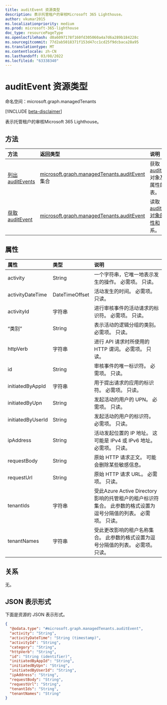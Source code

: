 ```yaml
---
title: auditEvent 资源类型
description: 表示托管租户的审核Microsoft 365 Lighthouse。
author: vkumar2015
ms.localizationpriority: medium
ms.prod: microsoft-365-lighthouse
doc_type: resourcePageType
ms.openlocfilehash: d0a6097178f160fd305060a4a7d6a289b184228c
ms.sourcegitcommit: 77d2ab5018371f153d47cc1cd25f9dcbaca28a95
ms.translationtype: MT
ms.contentlocale: zh-CN
ms.lasthandoff: 03/08/2022
ms.locfileid: "63338340"
---
```

# <a name="auditevent-resource-type"></a>auditEvent 资源类型

命名空间：microsoft.graph.managedTenants

[!INCLUDE [beta-disclaimer](../../includes/beta-disclaimer.md)]

表示托管租户的审核Microsoft 365 Lighthouse。

## <a name="methods"></a>方法
|方法|返回类型|说明|
|:---|:---|:---|
|[列出 auditEvents](../api/managedtenants-managedtenant-list-auditevents.md)|[microsoft.graph.managedTenants.auditEvent](../resources/managedtenants-auditevent.md) 集合|获取 [auditEvent](../resources/managedtenants-auditevent.md) 对象及其属性的列表。|
|[获取 auditEvent](../api/managedtenants-auditevent-get.md)|[microsoft.graph.managedTenants.auditEvent](../resources/managedtenants-auditevent.md)|读取 [auditEvent 对象的属性和](../resources/managedtenants-auditevent.md) 关系。|

## <a name="properties"></a>属性
|属性|类型|说明|
|:---|:---|:---|
|activity|String|一个字符串，它唯一地表示发生的操作。 必需项。 只读。|
|activityDateTime|DateTimeOffset|活动发生的时间。 必需项。 只读。|
|activityId|字符串|进行审核事件的活动请求的标识符。 必需项。 只读。|
|“类别”|String|表示活动的逻辑分组的类别。 必需项。 只读。|
|httpVerb|字符串|进行 API 请求时所使用的 HTTP 谓词。 必需项。 只读。|
|id|String|审核事件的唯一标识符。 必需项。 只读。|
|initiatedByAppId|字符串|用于提出请求的应用的标识符。 必需项。 只读。|
|initiatedByUpn|String|发起活动的用户的 UPN。 必需项。 只读。|
|initiatedByUserId|String|发起活动的用户的标识符。 必需项。 只读。|
|ipAddress|String|活动发起位置的 IP 地址。 这可能是 IPv4 或 IPv6 地址。 必需项。 只读。|
|requestBody|String|原始 HTTP 请求正文。 可能会删除某些敏感信息。|
|requestUrl|String|原始 HTTP 请求 URL。 必需项。 只读。|
|tenantIds|字符串|受此Azure Active Directory影响的托管租户的租户标识符集合。[](../resources/managedtenants-tenant.md) 此参数的格式设置为逗号分隔值的列表。 必需项。 只读。|
|tenantNames|字符串|受此更改影响的租户名称集合。 此参数的格式设置为逗号分隔值的列表。 必需项。 只读。|

## <a name="relationships"></a>关系
无。

## <a name="json-representation"></a>JSON 表示形式
下面是资源的 JSON 表示形式。
<!-- {
  "blockType": "resource",
  "keyProperty": "id",
  "@odata.type": "microsoft.graph.managedTenants.auditEvent",
  "openType": true
}
-->
``` json
{
  "@odata.type": "#microsoft.graph.managedTenants.auditEvent",
  "activity": "String",
  "activityDateTime": "String (timestamp)",
  "activityId": "String",
  "category": "String",
  "httpVerb": "String",
  "id": "String (identifier)",
  "initiatedByAppId": "String",
  "initiatedByUpn": "String",
  "initiatedByUserId": "String",
  "ipAddress": "String",
  "requestBody": "String",
  "requestUrl": "String",
  "tenantIds": "String",
  "tenantNames": "String"
}
```

